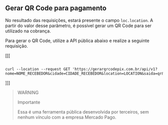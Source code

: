 ## Gerar QR Code para pagamento

No resultado das requisições, estará presente o campo `loc.location`. A partir do valor desse parâmetro, é possível gerar um QR Code para ser utilizado na cobrança.

Para gerar o QR Code, utilize a API pública abaixo e realize a seguinte requisição.

[[[
```curl

curl --location --request GET 'https://gerarqrcodepix.com.br/api/v1?nome=NOME_RECEBEDOR&cidade=CIDADE_RECEBEDOR&location=LOCATION&saida=qr&tamanho=256'

```
]]]


> WARNING
>
> Importante
>
> Essa é uma ferramenta pública desenvolvida por terceiros, sem nenhum vínculo com a empresa Mercado Pago.
